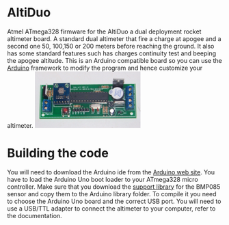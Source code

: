 # AltiDuo
Atmel ATmega328 firmware for the AltiDuo a dual deployment rocket altimeter board.
A standard dual altimeter that fire a charge at apogee and a second one 50, 100,150 or 200 meters before reaching the ground.
It also has some standard features such has charges continuity test and beeping the apogee altitude.
This is an Arduino compatible board so you can use the [Arduino](https://www.arduino.cc/) framework to modify the program and hence customize your altimeter.
<img src="/pictures/altiDuo_kit.jpg" width="49%">

# Building the code
You will need to download the Arduino ide from the [Arduino web site](https://www.arduino.cc/). 
You have to load the Arduino Uno boot loader to your ATmega328 micro controller. 
Make sure that you download the [support library](https://github.com/bdureau/AltimetersLibs) for the BMP085 sensor and copy them to the Arduino library folder. To compile it you need to choose the Arduino Uno board and the correct USB port.
You will need to use a USB/TTL adapter to connect the altimeter to your computer, refer to the documentation.

